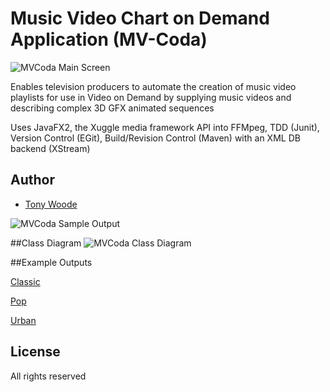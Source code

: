 Music Video Chart on Demand Application (MV-Coda)
=========

![MVCoda Main Screen](http://i1291.photobucket.com/albums/b551/tonywoodecode/MV-CoDA_adorned_zps640fdcbc.png~original)

Enables television producers to automate the creation of music video playlists for use in Video on Demand by supplying music videos and describing complex 3D GFX animated sequences 

Uses JavaFX2, the Xuggle media framework API into FFMpeg, TDD (Junit), Version Control (EGit), Build/Revision Control (Maven) with an XML DB backend (XStream)

## Author

* [Tony Woode](https://github.com/tonywoode)

![MVCoda Sample Output](http://i1291.photobucket.com/albums/b551/tonywoodecode/Diamonds_zps89d5ce8b.png~original)

##Class Diagram
![MVCoda Class Diagram](http://i1291.photobucket.com/albums/b551/tonywoodecode/Class_zps7a152bd1.png~original)

##Example Outputs

[Classic](https://github.com/tonywoode/mvcoda/blob/master/mvcoda/sampleOutputs/StandardRenderClassic.mp4?raw=true)

[Pop](https://github.com/tonywoode/mvcoda/blob/master/mvcoda/sampleOutputs/StandardRenderPOP.mp4?raw=true)

[Urban](https://github.com/tonywoode/mvcoda/blob/master/mvcoda/sampleOutputs/StandardRenderURBAN.mp4?raw=true)

## License

All rights reserved


